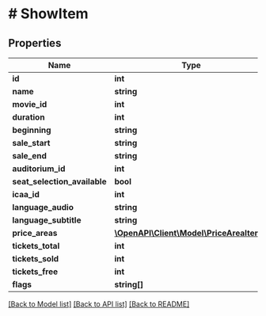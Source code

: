 # # ShowItem

## Properties

Name | Type | Description | Notes
------------ | ------------- | ------------- | -------------
**id** | **int** |  |
**name** | **string** |  |
**movie_id** | **int** |  |
**duration** | **int** |  |
**beginning** | **string** |  |
**sale_start** | **string** |  |
**sale_end** | **string** |  |
**auditorium_id** | **int** |  |
**seat_selection_available** | **bool** |  |
**icaa_id** | **int** |  |
**language_audio** | **string** |  |
**language_subtitle** | **string** |  |
**price_areas** | [**\OpenAPI\Client\Model\PriceAreaItem[]**](PriceAreaItem.md) |  |
**tickets_total** | **int** |  | [optional]
**tickets_sold** | **int** |  | [optional]
**tickets_free** | **int** |  | [optional]
**flags** | **string[]** |  | [optional]

[[Back to Model list]](../../README.md#models) [[Back to API list]](../../README.md#endpoints) [[Back to README]](../../README.md)
